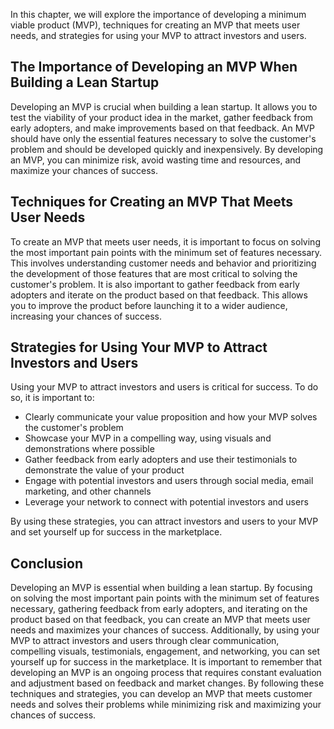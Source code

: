 
In this chapter, we will explore the importance of developing a minimum viable product (MVP), techniques for creating an MVP that meets user needs, and strategies for using your MVP to attract investors and users.

The Importance of Developing an MVP When Building a Lean Startup
----------------------------------------------------------------

Developing an MVP is crucial when building a lean startup. It allows you to test the viability of your product idea in the market, gather feedback from early adopters, and make improvements based on that feedback. An MVP should have only the essential features necessary to solve the customer's problem and should be developed quickly and inexpensively. By developing an MVP, you can minimize risk, avoid wasting time and resources, and maximize your chances of success.

Techniques for Creating an MVP That Meets User Needs
----------------------------------------------------

To create an MVP that meets user needs, it is important to focus on solving the most important pain points with the minimum set of features necessary. This involves understanding customer needs and behavior and prioritizing the development of those features that are most critical to solving the customer's problem. It is also important to gather feedback from early adopters and iterate on the product based on that feedback. This allows you to improve the product before launching it to a wider audience, increasing your chances of success.

Strategies for Using Your MVP to Attract Investors and Users
------------------------------------------------------------

Using your MVP to attract investors and users is critical for success. To do so, it is important to:

* Clearly communicate your value proposition and how your MVP solves the customer's problem
* Showcase your MVP in a compelling way, using visuals and demonstrations where possible
* Gather feedback from early adopters and use their testimonials to demonstrate the value of your product
* Engage with potential investors and users through social media, email marketing, and other channels
* Leverage your network to connect with potential investors and users

By using these strategies, you can attract investors and users to your MVP and set yourself up for success in the marketplace.

Conclusion
----------

Developing an MVP is essential when building a lean startup. By focusing on solving the most important pain points with the minimum set of features necessary, gathering feedback from early adopters, and iterating on the product based on that feedback, you can create an MVP that meets user needs and maximizes your chances of success. Additionally, by using your MVP to attract investors and users through clear communication, compelling visuals, testimonials, engagement, and networking, you can set yourself up for success in the marketplace. It is important to remember that developing an MVP is an ongoing process that requires constant evaluation and adjustment based on feedback and market changes. By following these techniques and strategies, you can develop an MVP that meets customer needs and solves their problems while minimizing risk and maximizing your chances of success.

